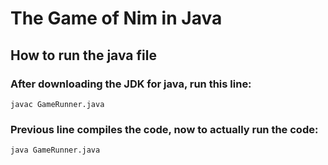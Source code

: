 # **The Game of Nim in Java**
## How to run the java file

### After downloading the JDK for java, run this line:
```
javac GameRunner.java
```

### Previous line compiles the code, now to actually run the code:
```
java GameRunner.java
```

